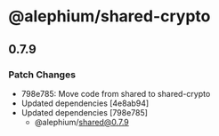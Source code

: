 # @alephium/shared-crypto

## 0.7.9

### Patch Changes

- 798e785: Move code from shared to shared-crypto
- Updated dependencies [4e8ab94]
- Updated dependencies [798e785]
  - @alephium/shared@0.7.9
